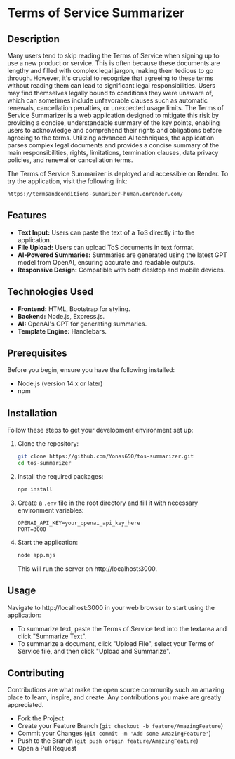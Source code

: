 # Terms of Service Summarizer

## Description
Many users tend to skip reading the Terms of Service when signing up to use a new product or service. This is often because these documents are lengthy and filled with complex legal jargon, making them tedious to go through. However, it's crucial to recognize that agreeing to these terms without reading them can lead to significant legal responsibilities. Users may find themselves legally bound to conditions they were unaware of, which can sometimes include unfavorable clauses such as automatic renewals, cancellation penalties, or unexpected usage limits. The Terms of Service Summarizer is a web application designed to mitigate this risk by providing a concise, understandable summary of the key points, enabling users to acknowledge and comprehend their rights and obligations before agreeing to the terms. Utilizing advanced AI techniques, the application parses complex legal documents and provides a concise summary of the main responsibilities, rights, limitations, termination clauses, data privacy policies, and renewal or cancellation terms.

The Terms of Service Summarizer is deployed and accessible on Render. To try the application, visit the following link:

```https://termsandconditions-sumarizer-human.onrender.com/```


## Features
- **Text Input:** Users can paste the text of a ToS directly into the application.
- **File Upload:** Users can upload ToS documents in text format.
- **AI-Powered Summaries:** Summaries are generated using the latest GPT model from OpenAI, ensuring accurate and readable outputs.
- **Responsive Design:** Compatible with both desktop and mobile devices.

## Technologies Used
- **Frontend:** HTML, Bootstrap for styling.
- **Backend:** Node.js, Express.js.
- **AI:** OpenAI's GPT for generating summaries.
- **Template Engine:** Handlebars.

## Prerequisites
Before you begin, ensure you have the following installed:
- Node.js (version 14.x or later)
- npm

## Installation
Follow these steps to get your development environment set up:
1. Clone the repository:
    ```bash
    git clone https://github.com/Yonas650/tos-summarizer.git
    cd tos-summarizer
    ```
2. Install the required packages:
    ```bash
    npm install
    ```
3. Create a `.env` file in the root directory and fill it with necessary environment variables:
    ```plaintext
    OPENAI_API_KEY=your_openai_api_key_here
    PORT=3000
    ```
4. Start the application:
    ```bash
    node app.mjs
    ```
   This will run the server on http://localhost:3000.

## Usage
Navigate to http://localhost:3000 in your web browser to start using the application:
- To summarize text, paste the Terms of Service text into the textarea and click "Summarize Text".
- To summarize a document, click "Upload File", select your Terms of Service file, and then click "Upload and Summarize".

## Contributing
Contributions are what make the open source community such an amazing place to learn, inspire, and create. Any contributions you make are greatly appreciated.
- Fork the Project
- Create your Feature Branch (`git checkout -b feature/AmazingFeature`)
- Commit your Changes (`git commit -m 'Add some AmazingFeature'`)
- Push to the Branch (`git push origin feature/AmazingFeature`)
- Open a Pull Request

